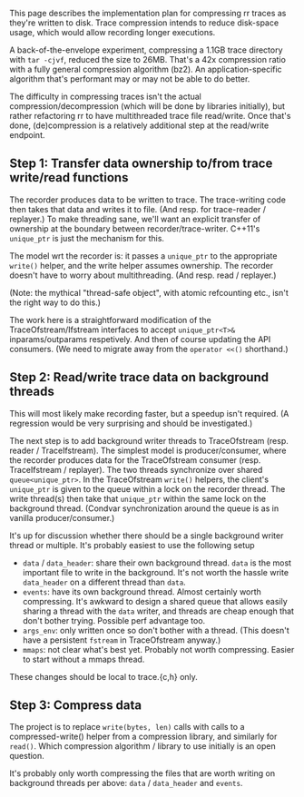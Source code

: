 This page describes the implementation plan for compressing rr traces as they're written to disk.  Trace compression intends to reduce disk-space usage, which would allow recording longer executions.

A back-of-the-envelope experiment, compressing a 1.1GB trace directory with `tar -cjvf`, reduced the size to 26MB.  That's a 42x compression ratio with a fully general compression algorithm (bz2).  An application-specific algorithm that's performant may or may not be able to do better.

The difficulty in compressing traces isn't the actual compression/decompression (which will be done by libraries initially), but rather refactoring rr to have multithreaded trace file read/write.  Once that's done, (de)compression is a relatively additional step at the read/write endpoint.

## Step 1: Transfer data ownership to/from trace write/read functions

The recorder produces data to be written to trace.  The trace-writing code then takes that data and writes it to file.  (And resp. for trace-reader / replayer.)  To make threading sane, we'll want an explicit transfer of ownership at the boundary between recorder/trace-writer.  C++11's `unique_ptr` is just the mechanism for this.

The model wrt the recorder is: it passes a `unique_ptr` to the appropriate `write()` helper, and the write helper assumes ownership.  The recorder doesn't have to worry about multithreading.  (And resp. read / replayer.)

(Note: the mythical "thread-safe object", with atomic refcounting etc., isn't the right way to do this.)

The work here is a straightforward modification of the TraceOfstream/Ifstream interfaces to accept `unique_ptr<T>&` inparams/outparams respetively.  And then of course updating the API consumers.  (We need to migrate away from the `operator <<()` shorthand.)

## Step 2: Read/write trace data on background threads

This will most likely make recording faster, but a speedup isn't required.  (A regression would be very surprising and should be investigated.) 

The next step is to add background writer threads to TraceOfstream (resp. reader / TraceIfstream).  The simplest model is producer/consumer, where the recorder produces data for the TraceOfstream consumer (resp. TraceIfstream / replayer).  The two threads synchronize over shared `queue<unique_ptr>`.  In the TraceOfstream `write()` helpers, the client's `unique_ptr` is given to the queue within a lock on the recorder thread.  The write thread(s) then take that `unique_ptr` within the same lock on the background thread.  (Condvar synchronization around the queue is as in vanilla producer/consumer.)

It's up for discussion whether there should be a single background writer thread or multiple.  It's probably easiest to use the following setup

* `data` / `data_header`: share their own background thread.  `data` is the most important file to write in the background.  It's not worth the hassle write `data_header` on a different thread than `data`.
* `events`: have its own background thread.  Almost certainly worth compressing.  It's awkward to design a shared queue that allows easily sharing a thread with the `data` writer, and threads are cheap enough that don't bother trying.  Possible perf advantage too.
* `args_env`: only written once so don't bother with a thread.  (This doesn't have a persistent `fstream` in TraceOfstream anyway.)
* `mmaps`: not clear what's best yet.  Probably not worth compressing.  Easier to start without a mmaps thread.

These changes should be local to trace.{c,h} only.

## Step 3: Compress data

The project is to replace `write(bytes, len)` calls with calls to a compressed-write() helper from a compression library, and similarly for `read()`.  Which compression algorithm / library to use initially is an open question.

It's probably only worth compressing the files that are worth writing on background threads per above: `data` / `data_header` and `events`.